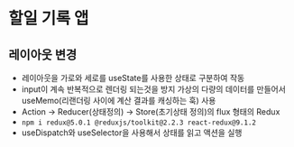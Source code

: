# 할일 기록 앱 

## 레이아웃 변경

- 레이아웃을 가로와 세로를 useState를 사용한 상태로 구분하여 작동 <br/>
- input이 계속 반복적으로 렌더링 되는것을 방지 가상의 다량의 데이터를 만들어서 useMemo(리랜더링 사이에 계산 결과를 캐싱하는 훅) 사용<br/>
- Action -> Reducer(상태정의) -> Store(초기상태 정의)의 flux 형태의 Redux <br/>
- `npm i redux@5.0.1 @reduxjs/toolkit@2.2.3 react-redux@9.1.2`<br/>
- useDispatch와 useSelector을 사용해서 상태를 읽고 액션을 실행 <br/>
